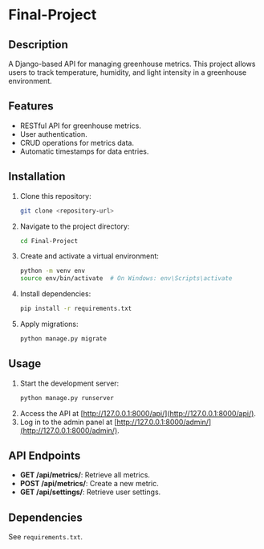 # Final-Project

## Description
A Django-based API for managing greenhouse metrics. This project allows users to track temperature, humidity, and light intensity in a greenhouse environment.

## Features
- RESTful API for greenhouse metrics.
- User authentication.
- CRUD operations for metrics data.
- Automatic timestamps for data entries.

## Installation
1. Clone this repository:
   ```bash
   git clone <repository-url>
   ```
2. Navigate to the project directory:
   ```bash
   cd Final-Project
   ```
3. Create and activate a virtual environment:
   ```bash
   python -m venv env
   source env/bin/activate  # On Windows: env\Scripts\activate
   ```
4. Install dependencies:
   ```bash
   pip install -r requirements.txt
   ```
5. Apply migrations:
   ```bash
   python manage.py migrate
   ```

## Usage
1. Start the development server:
   ```bash
   python manage.py runserver
   ```
2. Access the API at [http://127.0.0.1:8000/api/](http://127.0.0.1:8000/api/).
3. Log in to the admin panel at [http://127.0.0.1:8000/admin/](http://127.0.0.1:8000/admin/).

## API Endpoints
- **GET /api/metrics/**: Retrieve all metrics.
- **POST /api/metrics/**: Create a new metric.
- **GET /api/settings/**: Retrieve user settings.

## Dependencies
See `requirements.txt`.

 